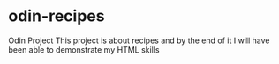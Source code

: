 # odin-recipes
Odin Project
This project is about recipes and by the end of it I will have been able to demonstrate my HTML skills
